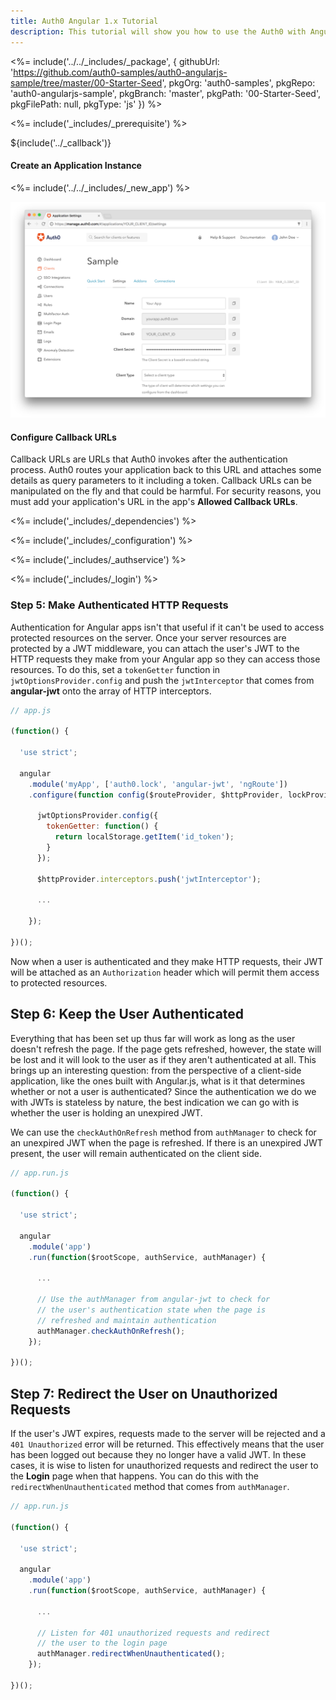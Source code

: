 ```yaml
---
title: Auth0 Angular 1.x Tutorial
description: This tutorial will show you how to use the Auth0 with Angular 1.x applications.
---
```


<%= include('../../_includes/_package', {
  githubUrl: 'https://github.com/auth0-samples/auth0-angularjs-sample/tree/master/00-Starter-Seed',
  pkgOrg: 'auth0-samples',
  pkgRepo: 'auth0-angularjs-sample',
  pkgBranch: 'master',
  pkgPath: '00-Starter-Seed',
  pkgFilePath: null,
  pkgType: 'js'
}) %>

<%= include('_includes/_prerequisite') %>



${include('../\_callback')}

#### Create an Application Instance

<%= include('../../_includes/_new_app') %>

![App Dashboard](/media/articles/angularjs/app_dashboard.png)

#### Configure Callback URLs

Callback URLs are URLs that Auth0 invokes after the authentication process. Auth0 routes your application back to this URL and attaches some details as query parameters to it including a token. Callback URLs can be manipulated on the fly and that could be harmful. For security reasons, you must add your application's URL in the app's **Allowed Callback URLs**.

<%= include('_includes/_dependencies') %>

<%= include('_includes/_configuration') %>

<%= include('_includes/_authservice') %>

<%= include('_includes/_login') %>


### Step 5: Make Authenticated HTTP Requests

Authentication for Angular apps isn't that useful if it can't be used to access protected resources on the server. Once your server resources are protected by a JWT middleware, you can attach the user's JWT to the HTTP requests they make from your Angular app so they can access those resources. To do this, set a `tokenGetter` function in `jwtOptionsProvider.config` and push the `jwtInterceptor` that comes from **angular-jwt** onto the array of HTTP interceptors.

```js
// app.js

(function() {

  'use strict';

  angular
    .module('myApp', ['auth0.lock', 'angular-jwt', 'ngRoute'])
    .configure(function config($routeProvider, $httpProvider, lockProvider, jwtOptionsProvider, jwtInterceptorProvider) {

      jwtOptionsProvider.config({
        tokenGetter: function() {
          return localStorage.getItem('id_token');
        }
      });

      $httpProvider.interceptors.push('jwtInterceptor');

      ...

    });    

})();
```

Now when a user is authenticated and they make HTTP requests, their JWT will be attached as an `Authorization` header which will permit them access to protected resources.

## Step 6: Keep the User Authenticated

Everything that has been set up thus far will work as long as the user doesn't refresh the page. If the page gets refreshed, however, the state will be lost and it will look to the user as if they aren't authenticated at all. This brings up an interesting question: from the perspective of a client-side application, like the ones built with Angular.js, what is it that determines whether or not a user is authenticated? Since the authentication we do we with JWTs is stateless by nature, the best indication we can go with is whether the user is holding an unexpired JWT.

We can use the `checkAuthOnRefresh` method from `authManager` to check for an unexpired JWT when the page is refreshed. If there is an unexpired JWT present, the user will remain authenticated on the client side.

```js
// app.run.js

(function() {

  'use strict';

  angular
    .module('app')
    .run(function($rootScope, authService, authManager) {

      ...

      // Use the authManager from angular-jwt to check for
      // the user's authentication state when the page is
      // refreshed and maintain authentication
      authManager.checkAuthOnRefresh();
    });

})();
```

## Step 7: Redirect the User on Unauthorized Requests

If the user's JWT expires, requests made to the server will be rejected and a `401 Unauthorized` error will be returned. This effectively means that the user has been logged out because they no longer have a valid JWT. In these cases, it is wise to listen for unauthorized requests and redirect the user to the **Login** page when that happens. You can do this with the `redirectWhenUnauthenticated` method that comes from `authManager`.

```js
// app.run.js

(function() {

  'use strict';

  angular
    .module('app')
    .run(function($rootScope, authService, authManager) {

      ...

      // Listen for 401 unauthorized requests and redirect
      // the user to the login page
      authManager.redirectWhenUnauthenticated();
    });

})();
```
